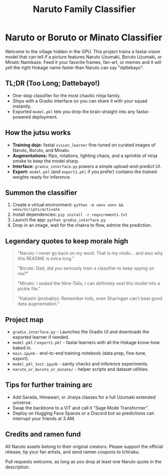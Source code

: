 ﻿---
title: Naruto Family Classifier
emoji: ":earth_asia:"
colorFrom: gray
colorTo: green
sdk: gradio
sdk_version: 5.49.0
app_file: app.py
pinned: false
license: apache-2.0
short_description: Classifies Naruto, Boruto, Minato Images
---

# Naruto or Boruto or Minato Classifier

Welcome to the village hidden in the GPU. This project trains a fastai vision model that can tell if a picture features Naruto Uzumaki, Boruto Uzumaki, or Minato Namikaze. Feed it your favorite frames, fan-art, or memes and it will yell the right Hokage name faster than Naruto can say "dattebayo".

## TL;DR (Too Long; Dattebayo!)
- One-stop classifier for the most chaotic ninja family.
- Ships with a Gradio interface so you can share it with your squad instantly.
- Exported `model.pkl` lets you drop the brain straight into any fastai-powered deployment.

## How the jutsu works
- **Training dojo:** fastai `vision_learner` fine-tuned on curated images of Naruto, Boruto, and Minato.
- **Augmentations:** flips, rotations, lighting chaos, and a sprinkle of ninja smoke to keep the model sharp.
- **Interface:** `gradio_interface.py` powers a simple upload-and-predict UI.
- **Export:** `model.pkl` (and `export1.pkl` if you prefer) contains the trained weights ready for inference.

## Summon the classifier
1. Create a virtual environment: `python -m venv venv && venv/Scripts/activate`
2. Install dependencies: `pip install -r requirements.txt`
3. Launch the app: `python gradio_interface.py`
4. Drop in an image, wait for the chakra to flow, admire the prediction.

## Legendary quotes to keep morale high
> "Naruto: I never go back on my word. That is my nindo... and also why this README is extra long."
>
> "Boruto: Dad, did you seriously train a classifier to keep spying on me?"
>
> "Minato: I sealed the Nine-Tails, I can definitely seal this model into a pickle file."
>
> "Kakashi (probably): Remember kids, even Sharingan can't beat good data augmentation."

## Project map
- `gradio_interface.py` - Launches the Gradio UI and downloads the exported learner if needed.
- `model.pkl` / `export1.pkl` - fastai learners with all the Hokage know-how baked in.
- `main.ipynb` - end-to-end training notebook (data prep, fine-tune, export).
- `model_pkl_test.ipynb` - sanity checks and inference experiments.
- `naruto_or_boruto_or_minato/` - helper scripts and dataset utilities.

## Tips for further training arc
- Add Sarada, Himawari, or Jiraiya classes for a full Uzumaki extended universe.
- Swap the backbone to a ViT and call it "Sage Mode Transformer".
- Deploy on Hugging Face Spaces or a Discord bot so predictions can interrupt your friends at 3 AM.

## Credits and ramen fund
All Naruto assets belong to their original creators. Please support the official release, tip your fan artists, and send ramen coupons to Ichiraku.

Pull requests welcome, as long as you drop at least one Naruto quote in the description.
